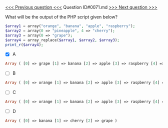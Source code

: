 [<<< Previous question <<<](0070.md)  Question ID#0071.md  [>>> Next question >>>](0072.md) 

What will be the output of the PHP script given below?

```php
$array1 = array("orange", "banana", "apple", "raspberry");
$array2 = array(0 => "pineapple", 4 => "cherry");
$array3 = array(0 => "grape");
$array4 = array_replace($array1, $array2, $array3);
print_r($array4);
```

- [x] A
```php
Array ( [0] => grape [1] => banana [2] => apple [3] => raspberry [4] => cherry )
```

- [ ] B
```php
Array ( [0] => orange [1] => banana [2] => apple [3] => raspberry [4] => cherry )
```

- [ ] C
```php
Array ( [0] => orange [1] => banana [2] => apple [3] => raspberry [4] => grape )
```

- [ ] D
```php
Array ( [0] => banana [1] => cherry [2] => grape )
```

